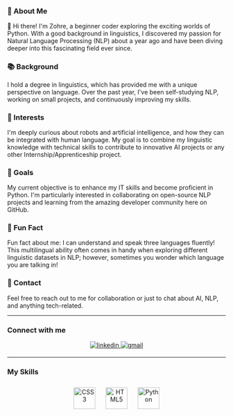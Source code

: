 ### 🌊 About Me

👋 Hi there! I'm Zohre, a beginner coder exploring the exciting worlds of Python. With a good background in linguistics, I discovered my passion for Natural Language Processing (NLP) about a year ago and have been diving deeper into this fascinating field ever since.

### 📚 Background

I hold a degree in linguistics, which has provided me with a unique perspective on language. Over the past year, I've been self-studying NLP, working on small projects, and continuously improving my skills.

### 🤖 Interests

I'm deeply curious about robots and artificial intelligence, and how they can be integrated with human language. My goal is to combine my linguistic knowledge with technical skills to contribute to innovative AI projects or any other Internship/Apprenticeship project.

### 🚀 Goals

My current objective is to enhance my IT skills and become proficient in Python. I'm particularly interested in collaborating on open-source NLP projects and learning from the amazing developer community here on GitHub.

### 🎉 Fun Fact

Fun fact about me: I can understand and speak three languages fluently! This multilingual ability often comes in handy when exploring different linguistic datasets in NLP; however, sometimes you wonder which language you are talking in!

### 📩 Contact

Feel free to reach out to me for collaboration or just to chat about AI, NLP, and anything tech-related.

<hr>

### Connect with me
<div align="center">
<a href="www.linkedin.com/in/zohré-shafiee-1b58731a2" target="_blank">
<img src="https://img.shields.io/badge/linkedin-%231E77B5.svg?&style=for-the-badge&logo=linkedin&logoColor=white" alt="linkedin" style="margin-bottom: 5px;" />
</a>  
<a href="mailto:zo.shafiee95@gmail.com">
  <img alt="gmail" src="https://img.shields.io/badge/Gmail-D14836?style=for-the-badge&logo=gmail&logoColor=white" style="margin-bottom: 5px;"/>
</a>
</div>  

<hr>

### My Skills

<div align="center">  
<a href="https://www.w3schools.com/css/" target="_blank"><img style="margin: 10px" src="https://profilinator.rishav.dev/skills-assets/css3-original-wordmark.svg" alt="CSS3" height="50" /></a>  
<a href="https://en.wikipedia.org/wiki/HTML5" target="_blank"><img style="margin: 10px" src="https://profilinator.rishav.dev/skills-assets/html5-original-wordmark.svg" alt="HTML5" height="50" /></a>  
<a href="https://www.python.org/" target="_blank"><img style="margin: 10px" src="https://upload.wikimedia.org/wikipedia/commons/c/c3/Python-logo-notext.svg" alt="Python" height="50" /></a>
</div>
